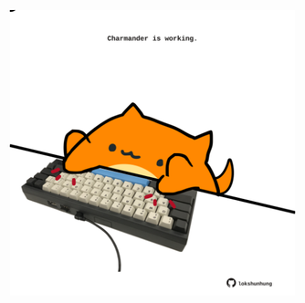 <!-- built at 05/09/2022, 19:00:52 UTC -->
<p align="center">
  <img width="500" height="500" src="./ReadmeImage.svg">
</p>
